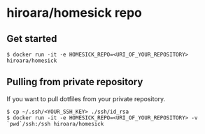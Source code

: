 # hiroara/homesick repo

## Get started

    $ docker run -it -e HOMESICK_REPO=<URI_OF_YOUR_REPOSITORY> hiroara/homesick

## Pulling from private repository

If you want to pull dotfiles from your private repository.

    $ cp ~/.ssh/<YOUR_SSH_KEY> ./ssh/id_rsa
    $ docker run -it -e HOMESICK_REPO=<URI_OF_YOUR_REPOSITORY> -v `pwd`/ssh:/ssh hiroara/homesick
